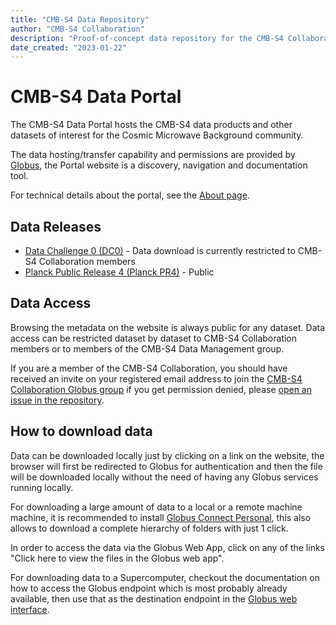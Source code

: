 ```yaml
---
title: "CMB-S4 Data Repository"
author: "CMB-S4 Collaboration"
description: "Proof-of-concept data repository for the CMB-S4 Collaboration"
date_created: "2023-01-22"
---
```


# CMB-S4 Data Portal

The CMB-S4 Data Portal hosts the CMB-S4 data products and other datasets of interest for the Cosmic Microwave Background community.

The data hosting/transfer capability and permissions are provided by [Globus](https://globus.org), the Portal website is a discovery, navigation and documentation tool.

For technical details about the portal, see the [About page](about.md).

## Data Releases

- [Data Challenge 0 (DC0)](dc0.html) - Data download is currently restricted to CMB-S4 Collaboration members
- [Planck Public Release 4 (Planck PR4)](planck_pr4.html) - Public

## Data Access 

Browsing the metadata on the website is always public for any dataset.
Data access can be restricted dataset by dataset to CMB-S4 Collaboration members or to members of the CMB-S4 Data Management group.

If you are a member of the CMB-S4 Collaboration, you should have received an invite on your registered email address to join the [CMB-S4 Collaboration Globus group](https://app.globus.org/groups/49966b08-15a6-11ec-ac5b-5fee5047b788/) if you get permission denied, please [open an issue in the repository](https://github.com/CMB-S4/serverless-data-portal-cmb-s4/issues/new).

## How to download data

Data can be downloaded locally just by clicking on a link on the website, the browser will first be redirected to Globus for authentication and then the file will be downloaded locally without the need of having any Globus services running locally.

For downloading a large amount of data to a local or a remote machine machine, it is recommended to install [Globus Connect Personal](https://www.globus.org/globus-connect-personal), this also allows to download a complete hierarchy of folders with just 1 click.

In order to access the data via the Globus Web App, click on any of the links "Click here to view the files in the Globus web app".

For downloading data to a Supercomputer, checkout the documentation on how to access the Globus endpoint which is most probably already available, then use that as the destination endpoint in the [Globus web interface](https://app.globus.org/).
